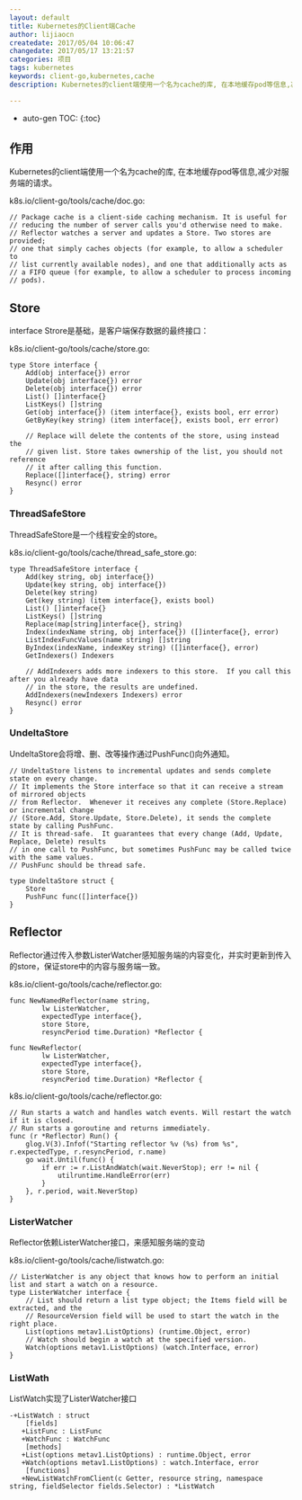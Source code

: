 ```yaml
---
layout: default
title: Kubernetes的Client端Cache
author: lijiaocn
createdate: 2017/05/04 10:06:47
changedate: 2017/05/17 13:21:57
categories: 项目
tags: kubernetes
keywords: client-go,kubernetes,cache
description: Kubernetes的client端使用一个名为cache的库, 在本地缓存pod等信息,减少对服务端的请求。

---
```


* auto-gen TOC:
{:toc}

## 作用

Kubernetes的client端使用一个名为cache的库, 在本地缓存pod等信息,减少对服务端的请求。

k8s.io/client-go/tools/cache/doc.go:

	// Package cache is a client-side caching mechanism. It is useful for
	// reducing the number of server calls you'd otherwise need to make.
	// Reflector watches a server and updates a Store. Two stores are provided;
	// one that simply caches objects (for example, to allow a scheduler to
	// list currently available nodes), and one that additionally acts as
	// a FIFO queue (for example, to allow a scheduler to process incoming
	// pods).

## Store

interface Strore是基础，是客户端保存数据的最终接口：

k8s.io/client-go/tools/cache/store.go:

	type Store interface {
		Add(obj interface{}) error
		Update(obj interface{}) error
		Delete(obj interface{}) error
		List() []interface{}
		ListKeys() []string
		Get(obj interface{}) (item interface{}, exists bool, err error)
		GetByKey(key string) (item interface{}, exists bool, err error)

		// Replace will delete the contents of the store, using instead the
		// given list. Store takes ownership of the list, you should not reference
		// it after calling this function.
		Replace([]interface{}, string) error
		Resync() error
	}

### ThreadSafeStore 

ThreadSafeStore是一个线程安全的store。

k8s.io/client-go/tools/cache/thread_safe_store.go:

	type ThreadSafeStore interface {
		Add(key string, obj interface{})
		Update(key string, obj interface{})
		Delete(key string)
		Get(key string) (item interface{}, exists bool)
		List() []interface{}
		ListKeys() []string
		Replace(map[string]interface{}, string)
		Index(indexName string, obj interface{}) ([]interface{}, error)
		ListIndexFuncValues(name string) []string
		ByIndex(indexName, indexKey string) ([]interface{}, error)
		GetIndexers() Indexers

		// AddIndexers adds more indexers to this store.  If you call this after you already have data
		// in the store, the results are undefined.
		AddIndexers(newIndexers Indexers) error
		Resync() error
	}

### UndeltaStore

UndeltaStore会将增、删、改等操作通过PushFunc()向外通知。

	// UndeltaStore listens to incremental updates and sends complete state on every change.
	// It implements the Store interface so that it can receive a stream of mirrored objects
	// from Reflector.  Whenever it receives any complete (Store.Replace) or incremental change
	// (Store.Add, Store.Update, Store.Delete), it sends the complete state by calling PushFunc.
	// It is thread-safe.  It guarantees that every change (Add, Update, Replace, Delete) results
	// in one call to PushFunc, but sometimes PushFunc may be called twice with the same values.
	// PushFunc should be thread safe.
	
	type UndeltaStore struct {
		Store
		PushFunc func([]interface{})
	}

## Reflector

Reflector通过传入参数ListerWatcher感知服务端的内容变化，并实时更新到传入的store，保证store中的内容与服务端一致。

k8s.io/client-go/tools/cache/reflector.go:

	func NewNamedReflector(name string, 
			lw ListerWatcher, 
			expectedType interface{}, 
			store Store, 
			resyncPeriod time.Duration) *Reflector {

	func NewReflector(
			lw ListerWatcher, 
			expectedType interface{}, 
			store Store, 
			resyncPeriod time.Duration) *Reflector {

k8s.io/client-go/tools/cache/reflector.go:

	// Run starts a watch and handles watch events. Will restart the watch if it is closed.
	// Run starts a goroutine and returns immediately.
	func (r *Reflector) Run() {
		glog.V(3).Infof("Starting reflector %v (%s) from %s", r.expectedType, r.resyncPeriod, r.name)
		go wait.Until(func() {
			if err := r.ListAndWatch(wait.NeverStop); err != nil {
				utilruntime.HandleError(err)
			}
		}, r.period, wait.NeverStop)
	}

### ListerWatcher

Reflector依赖ListerWatcher接口，来感知服务端的变动

k8s.io/client-go/tools/cache/listwatch.go:

	// ListerWatcher is any object that knows how to perform an initial list and start a watch on a resource.
	type ListerWatcher interface {
		// List should return a list type object; the Items field will be extracted, and the
		// ResourceVersion field will be used to start the watch in the right place.
		List(options metav1.ListOptions) (runtime.Object, error)
		// Watch should begin a watch at the specified version.
		Watch(options metav1.ListOptions) (watch.Interface, error)
	}

### ListWath

ListWatch实现了ListerWatcher接口

	-+ListWatch : struct
	    [fields]
	   +ListFunc : ListFunc
	   +WatchFunc : WatchFunc
	    [methods]
	   +List(options metav1.ListOptions) : runtime.Object, error
	   +Watch(options metav1.ListOptions) : watch.Interface, error
	    [functions]
	   +NewListWatchFromClient(c Getter, resource string, namespace string, fieldSelector fields.Selector) : *ListWatch

